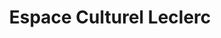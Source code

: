---
title: "Espace Culturel Leclerc"
url: /montceau-les-mines/espace-culturel-leclerc/
shop: livres
---